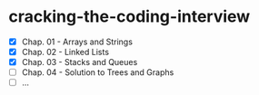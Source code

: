 # cracking-the-coding-interview

- [X] Chap. 01 - Arrays and Strings
- [X] Chap. 02 - Linked Lists
- [X] Chap. 03 - Stacks and Queues
- [ ] Chap. 04 - Solution to Trees and Graphs
- [ ] ...

